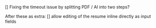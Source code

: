 [] Fixing the timeout issue by splitting PDF / AI into two steps?

After these as extra:
[] allow editing of the resume inline directly as input fields
